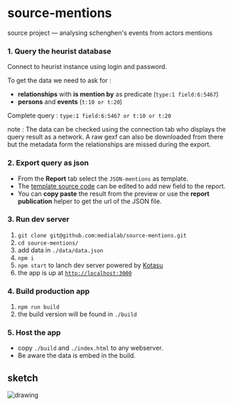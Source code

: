 # source-mentions
source project — analysing schenghen's events from actors mentions 

### 1. Query the heurist database
Connect to heurist instance using login and password.

To get the data we need to ask for :

- **relationships** with **is mention by** as predicate (`type:1 field:6:5467`)
- **persons** and **events** (`t:10 or t:20`)

Complete query : `type:1 field:6:5467 or t:10 or t:20`

note : The data can be checked using the connection tab who displays the query result as a network. A raw gexf can also be downloaded from there but the metadata form the relationships are missed during the export.

### 2. Export query as json 

- From the **Report** tab select the `JSON-mentions` as template. 
- The [template source code](./scripts/JSON-mentions.tpl ) can be edited to add new field to the report.
- You can **copy paste** the result from the preview or use the **report publication** helper to get the url of the JSON file.

### 3. Run dev server

1. `git clone git@github.com:medialab/source-mentions.git`
2. `cd source-mentions/`
3. add data in `./data/data.json`
4. `npm i`
5. `npm start` to lanch dev server powered by [Kotasu](https://github.com/Yomguithereal/kotatsu)
6. the app is up at [`http://localhost:3000`](./scripts/JSON-mentions.tpl )

### 4. Build production app 

1. `npm run build`
2. the build version will be found in `./build`

### 5. Host the app 
- copy `./build` and `./index.html` to any webserver. 
- Be aware the data is embed in the build.

## sketch
![drawing](https://docs.google.com/drawings/d/1aUfi24O6_7uMkZKg-R4HmZElXyE-A8Ar3fIHA9juyXg/pub?w=1445&h=646)
